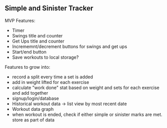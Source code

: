## Simple and Sinister Tracker

  MVP Features: 

  - Timer 
  - Swings title and counter
  - Get Ups title and counter
  - Incrememnt/decrement buttons for swings and get ups
  - Start/end button
  - Save workouts to local storage?
    
  Features to grow into: 

  - record a split every time a set is added
  - add in weight lifted for each exercise
  - calculate "work done" stat based on weight and sets for each exercise and add together
  - signup/login/database
  - Historical workout data -> list view by most recent date
  - Workout data graph
  - when workout is ended, check if either simple or sinister marks are met. store as part of data
